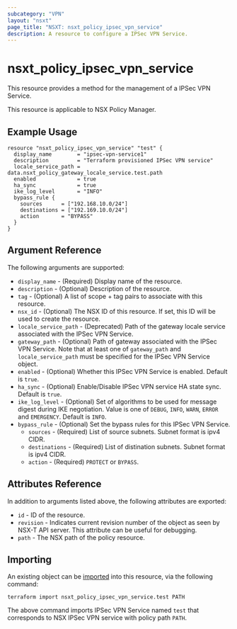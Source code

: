 ```yaml
---
subcategory: "VPN"
layout: "nsxt"
page_title: "NSXT: nsxt_policy_ipsec_vpn_service"
description: A resource to configure a IPSec VPN Service.
---
```


# nsxt_policy_ipsec_vpn_service

This resource provides a method for the management of a IPSec VPN Service.

This resource is applicable to NSX Policy Manager.

## Example Usage

```hcl
resource "nsxt_policy_ipsec_vpn_service" "test" {
  display_name        = "ipsec-vpn-service1"
  description         = "Terraform provisioned IPSec VPN service"
  locale_service_path = data.nsxt_policy_gateway_locale_service.test.path
  enabled             = true
  ha_sync             = true
  ike_log_level       = "INFO"
  bypass_rule {
    sources      = ["192.168.10.0/24"]
    destinations = ["192.169.10.0/24"]
    action       = "BYPASS"
  }
}
```

## Argument Reference

The following arguments are supported:

* `display_name` - (Required) Display name of the resource.
* `description` - (Optional) Description of the resource.
* `tag` - (Optional) A list of scope + tag pairs to associate with this resource.
* `nsx_id` - (Optional) The NSX ID of this resource. If set, this ID will be used to create the resource.
* `locale_service_path` - (Deprecated) Path of the gateway locale service associated with the IPSec VPN Service.
* `gateway_path` - (Optional) Path of gateway associated with the IPSec VPN Service. Note that at least one of `gateway_path` and `locale_service_path` must be specified for the IPSec VPN Service object.
* `enabled` - (Optional) Whether this IPSec VPN Service is enabled. Default is `true`.
* `ha_sync` - (Optional) Enable/Disable IPSec VPN service HA state sync. Default is `true`.
* `ike_log_level` - (Optional) Set of algorithms to be used for message digest during IKE negotiation. Value is one of `DEBUG`, `INFO`, `WARN`, `ERROR` and `EMERGENCY`. Default is `INFO`. 
* `bypass_rule` - (Optional) Set the bypass rules for this IPSec VPN Service.
  * `sources` - (Required) List of source subnets. Subnet format is ipv4 CIDR.
  * `destinations` - (Required) List of distination subnets. Subnet format is ipv4 CIDR.
  * `action` - (Required) `PROTECT` or `BYPASS`.

## Attributes Reference

In addition to arguments listed above, the following attributes are exported:

* `id` - ID of the resource.
* `revision` - Indicates current revision number of the object as seen by NSX-T API server. This attribute can be useful for debugging.
* `path` - The NSX path of the policy resource.

## Importing

An existing object can be [imported][docs-import] into this resource, via the following command:

[docs-import]: https://www.terraform.io/cli/import

```
terraform import nsxt_policy_ipsec_vpn_service.test PATH
```

The above command imports IPSec VPN Service named `test` that corresponds to NSX IPSec VPN service with policy path `PATH`.
